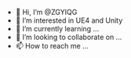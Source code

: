 - 👋 Hi, I’m @ZGYIQG
- 👀 I’m interested in UE4 and Unity
- 🌱 I’m currently learning ...
- 💞️ I’m looking to collaborate on ...
- 📫 How to reach me ...

<!---
ZGYIQG/ZGYIQG is a ✨ special ✨ repository because its `README.md` (this file) appears on your GitHub profile.
You can click the Preview link to take a look at your changes.
--->
